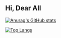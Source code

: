 ## Hi, Dear All

[![Anurag's GitHub stats](https://github-readme-stats.vercel.app/api?username=wangzhen11aaa)](https://github.com/anuraghazra/github-readme-stats)




[![Top Langs](https://github-readme-stats.vercel.app/api/top-langs/?username=wangzhen11aaa&layout=compact)](https://github.com/anuraghazra/github-readme-stats)
